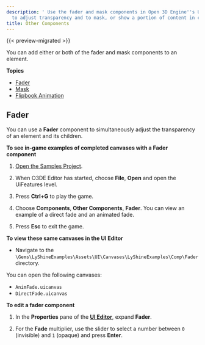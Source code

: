 ```yaml
---
description: ' Use the fader and mask components in Open 3D Engine''s UI Editor
  to adjust transparency and to mask, or show a portion of content in child elements. '
title: Other Components
---
```


{{< preview-migrated >}}

You can add either or both of the fader and mask components to an element.

**Topics**
+ [Fader](#ui-editor-components-fader)
+ [Mask](/docs/user-guide/interactivity/user-interface/editor/components-mask.md)
+ [Flipbook Animation](/docs/user-guide/interactivity/user-interface/editor/components-other-flipbook.md)

## Fader 

You can use a **Fader** component to simultaneously adjust the transparency of an element and its children.

**To see in\-game examples of completed canvases with a **Fader** component**

1. [Open the Samples Project](/docs/userguide/configurator/projects#project-configurator-launch-projects).

1. When O3DE Editor has started, choose **File**, **Open** and open the UiFeatures level.

1. Press **Ctrl+G** to play the game.

1. Choose **Components**, **Other Components**, **Fader**. You can view an example of a direct fade and an animated fade.

1. Press **Esc** to exit the game.

**To view these same canvases in the **UI Editor****
+ Navigate to the `\Gems\LyShineExamples\Assets\UI\Canvases\LyShineExamples\Comp\Fader` directory.

You can open the following canvases:
+ `AnimFade.uicanvas`
+ `DirectFade.uicanvas`

**To edit a fader component**

1. In the **Properties** pane of the [**UI Editor**](/docs/user-guide/interactivity/user-interface/editor/using.md), expand **Fader**.

1. For the **Fade** multiplier, use the slider to select a number between `0` \(invisible\) and `1` \(opaque\) and press **Enter**.
